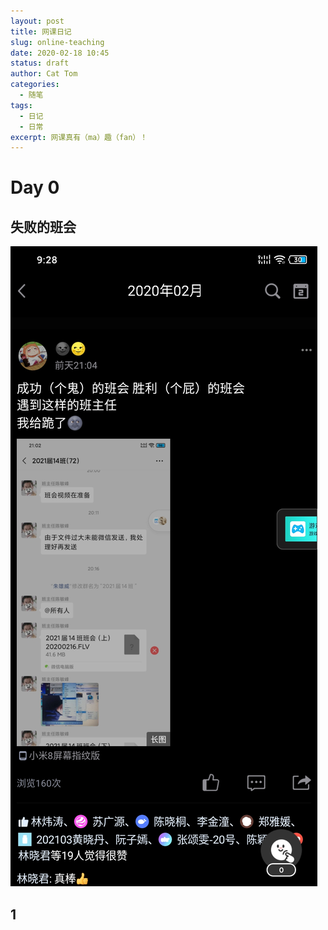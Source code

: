 ```yaml
---
layout: post
title: 网课日记
slug: online-teaching
date: 2020-02-18 10:45
status: draft
author: Cat Tom
categories: 
  - 随笔
tags: 
  - 日记
  - 日常
excerpt: 网课真有（ma）趣（fan）！
---
```

# Day 0

## 失败的班会

![](./images/online-teaching-001.jpg)

## 1